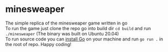 # minesweaper
The simple replica of the minesweaper game written in go \
To run the game just clone the repo go into build dir ```cd build``` and run ```./minesweaper``` (The binary was built on Ubuntu 20.04) \
To run source code you can [install Go](https://go.dev/doc/install) on your machine and run ```go run .``` in the root of repo.
Happy coding!

